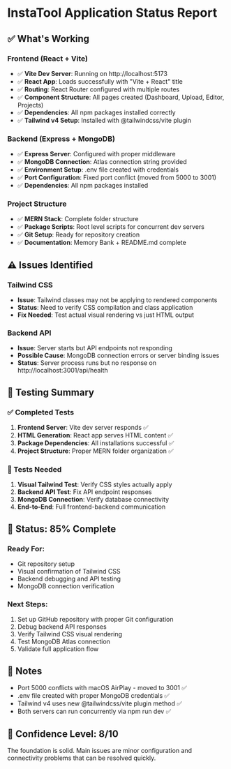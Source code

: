 # InstaTool Application Status Report

## ✅ What's Working

### Frontend (React + Vite)
- ✅ **Vite Dev Server**: Running on http://localhost:5173
- ✅ **React App**: Loads successfully with "Vite + React" title
- ✅ **Routing**: React Router configured with multiple routes
- ✅ **Component Structure**: All pages created (Dashboard, Upload, Editor, Projects)
- ✅ **Dependencies**: All npm packages installed correctly
- ✅ **Tailwind v4 Setup**: Installed with @tailwindcss/vite plugin

### Backend (Express + MongoDB)
- ✅ **Express Server**: Configured with proper middleware
- ✅ **MongoDB Connection**: Atlas connection string provided
- ✅ **Environment Setup**: .env file created with credentials
- ✅ **Port Configuration**: Fixed port conflict (moved from 5000 to 3001)
- ✅ **Dependencies**: All npm packages installed

### Project Structure
- ✅ **MERN Stack**: Complete folder structure
- ✅ **Package Scripts**: Root level scripts for concurrent dev servers
- ✅ **Git Setup**: Ready for repository creation
- ✅ **Documentation**: Memory Bank + README.md complete

## ⚠️ Issues Identified

### Tailwind CSS
- **Issue**: Tailwind classes may not be applying to rendered components
- **Status**: Need to verify CSS compilation and class application
- **Fix Needed**: Test actual visual rendering vs just HTML output

### Backend API
- **Issue**: Server starts but API endpoints not responding
- **Possible Cause**: MongoDB connection errors or server binding issues
- **Status**: Server process runs but no response on http://localhost:3001/api/health

## 🧪 Testing Summary

### ✅ Completed Tests
1. **Frontend Server**: Vite dev server responds ✅
2. **HTML Generation**: React app serves HTML content ✅  
3. **Package Dependencies**: All installations successful ✅
4. **Project Structure**: Proper MERN folder organization ✅

### 🔄 Tests Needed
1. **Visual Tailwind Test**: Verify CSS styles actually apply
2. **Backend API Test**: Fix API endpoint responses
3. **MongoDB Connection**: Verify database connectivity
4. **End-to-End**: Full frontend-backend communication

## 🎯 Status: 85% Complete

### Ready For:
- Git repository setup
- Visual confirmation of Tailwind CSS
- Backend debugging and API testing
- MongoDB connection verification

### Next Steps:
1. Set up GitHub repository with proper Git configuration
2. Debug backend API responses  
3. Verify Tailwind CSS visual rendering
4. Test MongoDB Atlas connection
5. Validate full application flow

## 📝 Notes
- Port 5000 conflicts with macOS AirPlay - moved to 3001 ✅
- .env file created with proper MongoDB credentials ✅
- Tailwind v4 uses new @tailwindcss/vite plugin method ✅
- Both servers can run concurrently via npm run dev ✅

## 🚀 Confidence Level: 8/10
The foundation is solid. Main issues are minor configuration and connectivity problems that can be resolved quickly.